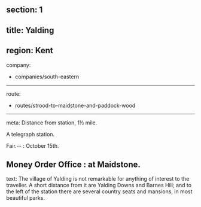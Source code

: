 section: 1
----
title: Yalding
----
region: Kent
----
company:
- companies/south-eastern
----
route:
- routes/strood-to-maidstone-and-paddock-wood
----
meta: Distance from station, 1½ mile.

A telegraph station.

Fair.--
: October 15th.

Money Order Office
: at Maidstone.
----
text: The village of Yalding is not remarkable for anything of interest to the traveller. A short distance from it are Yalding Downs and Barnes Hill; and to the left of the station there are several country seats and mansions, in most beautiful parks.